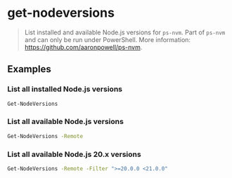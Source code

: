 # get-nodeversions

> List installed and available Node.js versions for `ps-nvm`. Part of `ps-nvm` and can only be run under PowerShell. More information: <https://github.com/aaronpowell/ps-nvm>.

## Examples

### List all installed Node.js versions

```bash
Get-NodeVersions
```

### List all available Node.js versions

```bash
Get-NodeVersions -Remote
```

### List all available Node.js 20.x versions

```bash
Get-NodeVersions -Remote -Filter ">=20.0.0 <21.0.0"
```
